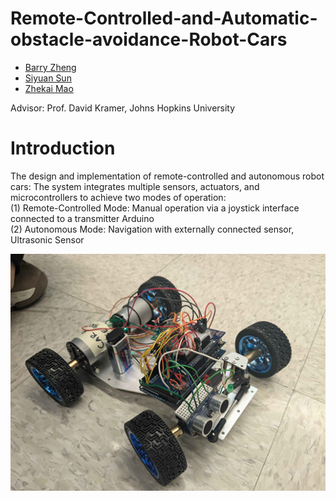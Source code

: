# Remote-Controlled-and-Automatic-obstacle-avoidance-Robot-Cars


- [Barry Zheng](https://github.com/wxzheng25)
- [Siyuan Sun]()
- [Zhekai Mao]()

Advisor: Prof. David Kramer, Johns Hopkins University

# Introduction
The design and implementation of remote-controlled and autonomous robot cars: The system integrates multiple sensors, actuators, and microcontrollers to achieve two modes of operation:  
(1) Remote-Controlled Mode: Manual operation via a joystick interface connected to a transmitter Arduino  
(2) Autonomous Mode: Navigation with externally connected sensor, Ultrasonic Sensor  

![robot car](image/car.png)


